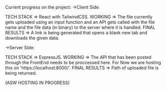Current progress on the project:
->Client Side:

TECH STACK   =>   React with TailwindCSS.
WORKING   =>   The file currently gets uploaded using an input function and an API gets called with the file name and the file data (in binary) to the server where it is handled.
FINAL RESULTS   =>   A link is being generated that opens a blank new tab and downloads the given data.

->Server Side:

TECH STACK   =>   ExpressJS.
WORKING   =>   The API that has been posted through the FrontEnd needs to be proccessed here. For Now we are hosting this on 'https://localhost:8000/'.
FINAL RESULTS  =>  Path of uploaded file is being returned.

(ASW HOSTING IN PROGRESS)
